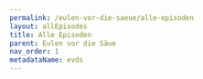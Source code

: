 ```yaml
---
permalink: /eulen-vor-die-saeue/alle-episoden
layout: allEpisodes
title: Alle Episoden
parent: Eulen vor die Säue
nav_order: 1
metadataName: evds
---
```

